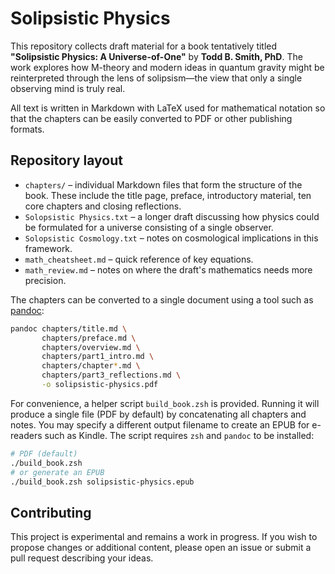 # Solipsistic Physics

This repository collects draft material for a book tentatively titled
**"Solipsistic Physics: A Universe-of-One"** by **Todd B. Smith, PhD**.
The work explores how M-theory and modern ideas in quantum gravity might be
reinterpreted through the lens of solipsism&mdash;the view that only a single
observing mind is truly real.

All text is written in Markdown with LaTeX used for mathematical notation so
that the chapters can be easily converted to PDF or other publishing formats.

## Repository layout

- `chapters/` – individual Markdown files that form the structure of the book.
  These include the title page, preface, introductory material, ten core
  chapters and closing reflections.
- `Solopsistic Physics.txt` – a longer draft discussing how physics could be
  formulated for a universe consisting of a single observer.
- `Solopsistic Cosmology.txt` – notes on cosmological implications in this
  framework.
- `math_cheatsheet.md` – quick reference of key equations.
- `math_review.md` – notes on where the draft's mathematics needs more precision.

The chapters can be converted to a single document using a tool such as
[pandoc](https://pandoc.org/):

```bash
pandoc chapters/title.md \
       chapters/preface.md \
       chapters/overview.md \
       chapters/part1_intro.md \
       chapters/chapter*.md \
       chapters/part3_reflections.md \
       -o solipsistic-physics.pdf
```

For convenience, a helper script `build_book.zsh` is provided. Running it will
produce a single file (PDF by default) by concatenating all chapters and notes.
You may specify a different output filename to create an EPUB for e-readers such
as Kindle. The script requires `zsh` and `pandoc` to be installed:

```bash
# PDF (default)
./build_book.zsh
# or generate an EPUB
./build_book.zsh solipsistic-physics.epub
```

## Contributing

This project is experimental and remains a work in progress.  If you wish to
propose changes or additional content, please open an issue or submit a pull
request describing your ideas.
